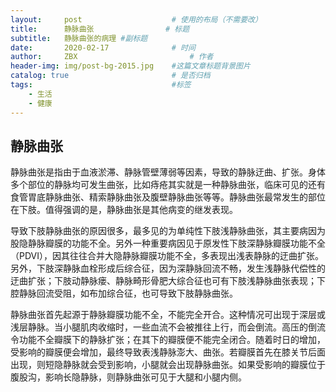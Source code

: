 ```yaml
---
layout:     post   				    # 使用的布局（不需要改）
title:      静脉曲张 				# 标题 
subtitle:   静脉曲张的病理 #副标题
date:       2020-02-17 				# 时间
author:     ZBX 						# 作者
header-img: img/post-bg-2015.jpg 	#这篇文章标题背景图片
catalog: true 						# 是否归档
tags:								#标签
    - 生活
    - 健康
---
```


## 静脉曲张
​		静脉曲张是指由于血液淤滞、静脉管壁薄弱等因素，导致的静脉迂曲、扩张。身体多个部位的静脉均可发生曲张，比如痔疮其实就是一种静脉曲张，临床可见的还有食管胃底静脉曲张、精索静脉曲张及腹壁静脉曲张等等。静脉曲张最常发生的部位在下肢。值得强调的是，静脉曲张是其他病变的继发表现。

​		导致下肢静脉曲张的原因很多，最多见的为单纯性下肢浅静脉曲张，其主要病因为股隐静脉瓣膜的功能不全。另外一种重要病因见于原发性下肢深静脉瓣膜功能不全（PDVI），因其往往合并大隐静脉瓣膜功能不全，多表现出浅表静脉的迂曲扩张。另外，下肢深静脉血栓形成后综合征，因为深静脉回流不畅，发生浅静脉代偿性的迂曲扩张；下肢动静脉瘘、静脉畸形骨肥大综合征也可有下肢浅静脉曲张表现；下腔静脉回流受阻，如布加综合征，也可导致下肢静脉曲张。

​		静脉曲张首先起源于静脉瓣膜功能不全，不能完全开合。这种情况可出现于深层或浅层静脉。当小腿肌肉收缩时，一些血流不会被推往上行，而会倒流。高压的倒流令功能不全瓣膜下的静脉扩张；在其下的瓣膜便不能完全闭合。随着时日的增加，受影响的瓣膜便会增加，最终导致表浅静脉澎大、曲张。若瓣膜首先在膝关节后面出现，则短隐静脉就会受到影响，小腿就会出现静脉曲张。如果受影响的瓣膜位于腹股沟，影响长隐静脉，则静脉曲张可见于大腿和小腿内侧。

